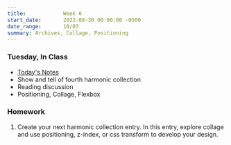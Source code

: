 ```yaml
---
title:            Week 6
start_date:       2022-08-30 00:00:00 -0500
date_range:       10/03
summary: Archives, Collage, Positioning
---
```


### Tuesday, In Class

- [Today's Notes](https://paper.dropbox.com/doc/Core-1-Interaction-Week-6-Notes-Structure--CBGCG7adsnTrHGoRgz4FCtN8AQ-e40Wu2hiIujzTp3Bg7REp)
- Show and tell of fourth harmonic collection
- Reading discussion
- Positioning, Collage, Flexbox


### Homework
1. Create your next harmonic collection entry. In this entry, explore collage and use positioning, z-index, or css transform to develop your design.


